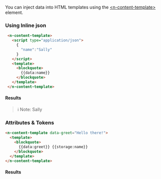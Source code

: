  You can inject data into HTML templates using the [\<n-content-template\>](/components/n-content-template) element.
 
 ### Using Inline json


 ```html
  <n-content-template>
    <script type="application/json">
      {
        "name":"Sally"
      }
    </script>
    <template>
      <blockquote>
        {{data:name}}
      </blockquote>
    </template>
  </n-content-template> 
```
#### Results

> ℹ️ Note: Sally

### Attributes & Tokens

```html
<n-content-template data-greet="Hello there!">
  <template>
    <blockquote>
      {{data:greet}} {{storage:name}}
    </blockquote>
  </template>
</n-content-template>
```

#### Results
